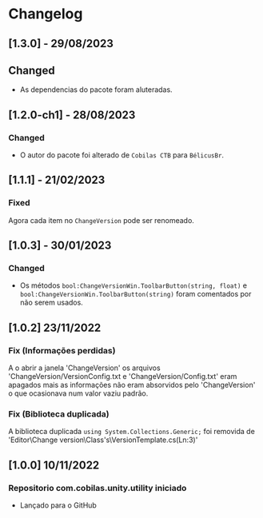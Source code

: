 # Changelog
## [1.3.0] - 29/08/2023
## Changed
- As dependencias do pacote foram aluteradas.
## [1.2.0-ch1] - 28/08/2023
### Changed
- O autor do pacote foi alterado de `Cobilas CTB` para `BélicusBr`.
## [1.1.1] - 21/02/2023
### Fixed
Agora cada item no `ChangeVersion` pode ser renomeado.
## [1.0.3] - 30/01/2023
### Changed
- Os métodos `bool:ChangeVersionWin.ToolbarButton(string, float)` e `bool:ChangeVersionWin.ToolbarButton(string)` foram comentados por não serem usados.

## [1.0.2] 23/11/2022
### Fix (Informações perdidas)
A o abrir a janela 'ChangeVersion' os arquivos 'ChangeVersion/VersionConfig.txt e 'ChangeVersion/Config.txt' 
eram apagados mais as informações não eram absorvidos pelo 'ChangeVersion' o que ocasionava num valor vaziu
padrão.
### Fix (Biblioteca duplicada)
A biblioteca duplicada `using System.Collections.Generic;` foi removida de
'Editor\Change version\Class's\VersionTemplate.cs(Ln:3)'
## [1.0.0] 10/11/2022
### Repositorio com.cobilas.unity.utility iniciado
- Lançado para o GitHub